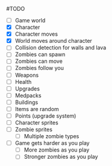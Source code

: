 #TODO
- [ ] Game world
- [x] Character
- [x] Character moves
- [x] World moves around character
- [ ] Collision detection for walls and lava
- [ ] Zombies can spawn
- [ ] Zombies can move
- [ ] Zombies follow you
- [ ] Weapons
- [ ] Health
- [ ] Upgrades
- [ ] Medpacks
- [ ] Buildings
- [ ] Items are random
- [ ] Points (upgrade system)
- [ ] Character sprites
- [ ] Zombie sprites
    - [ ] Multiple zombie types
- [ ] Game gets harder as you play
    - [ ] More zombies as you play
    - [ ] Stronger zombies as you play
